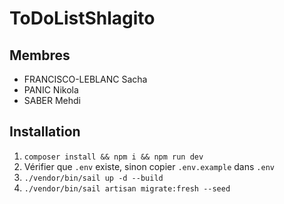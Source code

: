 # ToDoListShlagito

## Membres

- FRANCISCO-LEBLANC Sacha
- PANIC Nikola
- SABER Mehdi

## Installation
1) ``composer install && npm i && npm run dev``
2) Vérifier que `.env` existe, sinon copier ``.env.example`` dans `.env`
3) ``./vendor/bin/sail up -d --build``
4) ``./vendor/bin/sail artisan migrate:fresh --seed``

